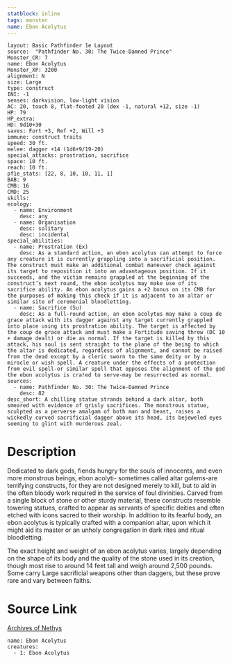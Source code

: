 ```yaml
---
statblock: inline
tags: monster
name: Ebon Acolytus
---
```

```statblock
layout: Basic Pathfinder 1e Layout
source:  "Pathfinder No. 30: The Twice-Damned Prince"
Monster_CR: 7
name: Ebon Acolytus
Monster_XP: 3200
alignment: N
size: Large
type: construct
INI: -1
senses: darkvision, low-light vision
AC: 20, touch 8, flat-footed 20 (dex -1, natural +12, size -1)
HP: 79
HP_extra: 
HD: 9d10+30
saves: Fort +3, Ref +2, Will +3
immune: construct traits
speed: 30 ft.
melee: dagger +14 (1d6+9/19-20)
special_attacks: prostration, sacrifice
space: 10 ft.
reach: 10 ft.
pf1e_stats: [22, 8, 10, 10, 11, 1]
BAB: 9
CMB: 16
CMD: 25
skills: 
ecology:
  - name: Environment
    desc: any
  - name: Organisation
    desc: solitary
    desc: incidental
special_abilities:
  - name: Prostration (Ex)
    desc: As a standard action, an ebon acolytus can attempt to force any creature it is currently grappling into a sacrificial position. The construct must make an additional combat maneuver check against its target to reposition it into an advantageous position. If it succeeds, and the victim remains grappled at the beginning of the construct’s next round, the ebon acolytus may make use of its sacrifice ability. An ebon acolytus gains a +2 bonus on its CMB for the purposes of making this check if it is adjacent to an altar or similar site of ceremonial bloodletting.
  - name: Sacrifice (Su)
    desc: As a full-round action, an ebon acolytus may make a coup de grace attack with its dagger against any target currently grappled into place using its prostration ability. The target is affected by the coup de grace attack and must make a Fortitude saving throw (DC 10 + damage dealt) or die as normal. If the target is killed by this attack, his soul is sent straight to the plane of the being to which the altar is dedicated, regardless of alignment, and cannot be raised from the dead except by a cleric sworn to the same deity or by a miracle or wish spell. A creature under the effects of a protection from evil spell-or similar spell that opposes the alignment of the god the ebon acolytus is cra!ed to serve-may be resurrected as normal.
sources:
  - name: Pathfinder No. 30: The Twice-Damned Prince
    desc: 82
desc_short: A chilling statue strands behind a dark altar, both smeared with evidence of grisly sacrifices. The monstrous statue, sculpted as a perverse amalgam of both man and beast, raises a wickedly curved sacrificial dagger above its head, its bejeweled eyes seeming to glint with murderous zeal.
```
# Description
Dedicated to dark gods, fiends hungry for the souls of innocents, and even more monstrous beings, ebon acolyti- sometimes called altar golems-are terrifying constructs, for they are not designed merely to kill, but to aid in the often bloody work required in the service of foul divinities. Carved from a single block of stone or other sturdy material, these constructs resemble towering statues, crafted to appear as servants of specific deities and often etched with icons sacred to their worship. In addition to its fearful body, an ebon acolytus is typically crafted with a companion altar, upon which it might aid its master or an unholy congregation in dark rites and ritual bloodletting.

The exact height and weight of an ebon acolytus varies, largely depending on the shape of its body and the quality of the stone used in its creation, though most rise to around 14 feet tall and weigh around 2,500 pounds. Some carry Large sacrificial weapons other than daggers, but these prove rare and vary between faiths.
# Source Link
[Archives of Nethys](https://aonprd.com/MonsterDisplay.aspx?ItemName=Ebon%20Acolytus)
```encounter-table
name: Ebon Acolytus
creatures:
  - 1: Ebon Acolytus
```
